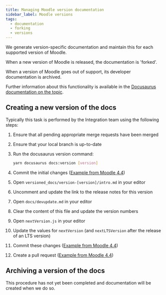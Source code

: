 ```yaml
---
title: Managing Moodle version documentation
sidebar_label: Moodle versions
tags:
  - documentation
  - forking
  - versions
---
```


We generate version-specific documentation and maintain this for each supported version of Moodle.

When a new version of Moodle is released, the documentation is 'forked'.

When a version of Moodle goes out of support, its developer documentation is archived.

Further information about this functionality is available in the [Docusaurus documentation on the topic](https://docusaurus.io/docs/versioning).

## Creating a new version of the docs

Typically this task is performed by the Integration team using the following steps:

1. Ensure that all pending appropriate merge requests have been merged
1. Ensure that your local branch is up-to-date
1. Run the docusaurus version command:

    ```bash
    yarn docusaurus docs:version [version]
    ```

1. Commit the initial changes ([Example from Moodle 4.4](https://github.com/moodle/devdocs/commit/e9e7fa0074753487c315d2f91ad64a8503f32054))
1. Open `versioned_docs/version-[version]/intro.md` in your editor
1. Uncomment and update the link to the release notes for this version
1. Open `docs/devupdate.md` in your editor
1. Clear the content of this file and update the version numbers
1. Open `nextVersion.js` in your editor
1. Update the values for `nextVersion` (and `nextLTSVersion` after the release of an LTS version)
1. Commit these changes ([Example from Moodle 4.4](https://github.com/moodle/devdocs/commit/XXaeb6385209caed38d757d53bc47f9bd66fdcfa0cY))
1. Create a pull request ([Example from Moodle 4.4](https://github.com/moodle/devdocs/pull/1006))

## Archiving a version of the docs

This procedure has not yet been completed and documentation will be created when we do so.
